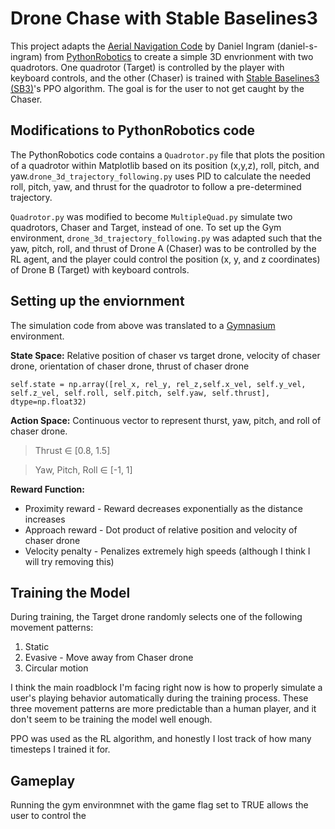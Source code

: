 # Drone Chase with Stable Baselines3

This project adapts the [Aerial Navigation Code](https://github.com/AtsushiSakai/PythonRobotics/tree/master/AerialNavigation/drone_3d_trajectory_following) by Daniel Ingram (daniel-s-ingram) from [PythonRobotics](atsushisakai.github.io/PythonRobotics/) to create a simple 3D envrionment with two quadrotors. One quadrotor (Target) is controlled by the player with keyboard controls, and the other (Chaser) is trained with [Stable Baselines3 (SB3)](https://stable-baselines3.readthedocs.io/en/master/modules/ppo.html)'s PPO algorithm. The goal is for the user to not get caught by the Chaser.  

## Modifications to PythonRobotics code
The PythonRobotics code contains a `Quadrotor.py` file that plots the position of a quadrotor within Matplotlib based on its position (x,y,z), roll, pitch, and yaw.`drone_3d_trajectory_following.py` uses PID to calculate the needed roll, pitch, yaw, and thrust for the quadrotor to follow a pre-determined trajectory.

`Quadrotor.py` was modified to become `MultipleQuad.py` simulate two quadrotors, Chaser and Target, instead of one. To set up the Gym environment, `drone_3d_trajectory_following.py` was adapted such that the yaw, pitch, roll, and thrust of Drone A (Chaser) was to be controlled by the RL agent, and the player could control the position (x, y, and z coordinates) of Drone B (Target) with keyboard controls.

## Setting up the enviornment
The simulation code from above was translated to a [Gymnasium](https://gymnasium.farama.org/) environment. 

**State Space:** Relative position of chaser vs target drone, velocity of chaser drone, orientation of chaser drone, thrust of chaser drone

`self.state = np.array([rel_x, rel_y, rel_z,self.x_vel, self.y_vel, self.z_vel, self.roll, self.pitch, self.yaw, self.thrust], dtype=np.float32)`

**Action Space:** Continuous vector to represent thurst, yaw, pitch, and roll of chaser drone. 

> Thrust ∈ [0.8, 1.5]

> Yaw, Pitch, Roll ∈ [-1, 1]

**Reward Function:** 
- Proximity reward - Reward decreases exponentially as the distance increases
- Approach reward - Dot product of relative position and velocity of chaser drone
- Velocity penalty - Penalizes extremely high speeds (although I think I will try removing this)



## Training the Model
During training, the Target drone randomly selects one of the following movement patterns:
1. Static
2. Evasive - Move away from Chaser drone
3. Circular motion

I think the main roadblock I'm facing right now is how to properly simulate a user's playing behavior automatically during the training process. These three movement patterns are more predictable than a human player, and it don't seem to be training the model well enough.

PPO was used as the RL algorithm, and honestly I lost track of how many timesteps I trained it for. 

## Gameplay
Running the gym environmnet with the game flag set to TRUE allows the user to control the 
